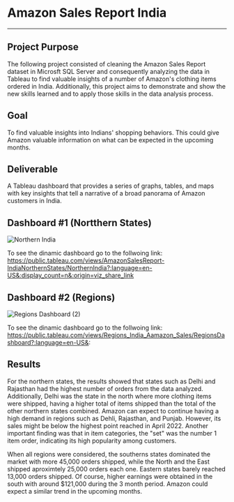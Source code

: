 # Amazon Sales Report India
---
Project Purpose
---
The following project consisted of cleaning the Amazon Sales Report dataset in Microsft SQL Server and consequently analyzing the data in Tableau to find valuable insights of a number of Amazon's clothing items ordered in India. Additionally, this project aims to demonstrate and show the new skills learned and to apply those skills in the data analysis process.

Goal
---
To find valuable insights into Indians' shopping behaviors. This could give Amazon valuable information on what can be expected in the upcoming months.  

Deliverable
---
A Tableau dashboard that provides a series of graphs, tables, and maps with key insights that tell a narrative of a broad panorama of Amazon customers in India. 

Dashboard #1 (Nortthern States)
---
![Northern India ](https://user-images.githubusercontent.com/102596118/215298520-cee515d9-b84f-4499-abd4-4856973faf8c.png)

To see the dinamic dashboard go to the follwoing link:
https://public.tableau.com/views/AmazonSalesReport-IndiaNorthernStates/NorthernIndia?:language=en-US&:display_count=n&:origin=viz_share_link

Dashboard #2 (Regions)
---
![Regions Dashboard (2)](https://user-images.githubusercontent.com/102596118/218281884-df3d2b1d-9ab0-4eec-81ba-9e2a48c3728e.png)

To see the dinamic dashboard go to the follwoing link: https://public.tableau.com/views/Regions_India_Aamazon_Sales/RegionsDashboard?:language=en-US&:

Results
---
For the northern states, the results showed that states such as Delhi and Rajasthan had the highest number of orders from the data analyzed. Additionally, Delhi was the state in the north where more clothing items were shipped, having a higher total of items shipped than the total of the other northern states combined.
Amazon can expect to continue having a high demand in regions such as Dehli, Rajasthan, and Punjab. However, its sales might be below the highest point reached in April 2022. Another important finding was that in item categories, the "set" was the number 1 item order, indicating its high popularity among customers.

When all regions were considered, the southerns states dominated the market with more 45,000 orders shipped, while the North and the East shipped aproximtely 25,000 orders each one. Eastern states barely reached 13,000 orders shipped. Of course, higher earnings were obtained in the south with around $121,000 during the 3 month period. Amazon could expect a similar trend in the upcoming months.



